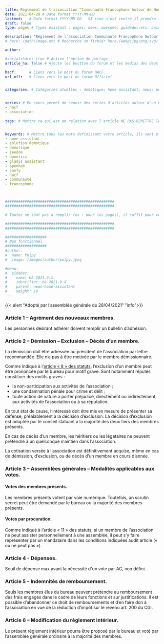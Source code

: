 ```yaml
---
title: Règlement de l'association "Communauté Francophone Autour de Home Assistant" # Titre article explicite
date: 2021-04-28 # Date format YYYY-MM-DD
lastmod:   # Date format YYYY-MM-DD   SI rine n'est rentré il prendra la modification GIT.
draft: false
type: pages # Types existant : pages; news; awesome; guidedev;etc. Laisser vide pour les articles

description: "Réglement de l'association Communauté Francophone Autour de Home Assistant." # Description du sujet.
# hero: /path/image.ext # Recherche un fichier hero.(webp;jpg;png;svg) a la racine du dossier OU si un hero est defini ici SINON il prend un hero par defaut.

author:

#socialshare: true # Active l'option de partage
article_ha: false # Ajoute les boutton du forum et les medias des deux communautés Home Assistant (Off et HACF)

hacf:      # Liens vers le post du forum HACF.
url_off:   # Liens vers le post du forum Officiel.


categories: # Categories atuelles : domotique; home assistant; news; nodered;....


series: # En cours permet de reunir des series d'articles autour d'un meme sujet (ex : bien debuter avec HA; ou les addons essentiels pour commencer).
- hacf
- association
  
tags: # Mettre ce qui est en relation avec l'article NE PAS REMETTRE les categories.


keywords: # Mettre tous les mots definissant votre article, ils sont utilisés pour le referencement. PAS de limitation.
- home assistant
- solution domotique
- domotique
- jeedom
- domoticz
- gladys assistant
- openhab
- somfy
- hacf
- communauté
- francophone



##################################################
##################################################

# Toutes ne sont pas a remplir (ex : pour les pages), il suffit pour cela de ne rien  mettre apres les : ou alors de commenter la ligne avec un # devant.

##################################################
##################################################

###################
# Non fonctionnel
###################
#author:
#  name: Pulpy
#  image: /images/author/pulpy.jpeg

#menu:
#  sidebar:
#    name: HA 2021.9.X
#    identifier: ha-2021-9-X
#    parent: news-home-assistant
#    weight: 10
---
```

{{< alert "Adopté par l’assemblée générale du 28/04/2021" "info">}}

### Article 1 – Agrément des nouveaux membres.
Les personnes désirant adhérer doivent remplir un bulletin d’adhésion.

### Article 2 – Démission – Exclusion – Décès d’un membre.
La démission doit être adressée au président de l'association par lettre recommandée. Elle n’a pas à être motivée par le membre démissionnaire.

Comme indiqué à l’[article « 8 » des statuts](/asso-statuts/#article-8---radiations), l’exclusion d’un membre peut être prononcée par le bureau pour motif grave. Sont notamment réputés constituer des motifs graves :
* la non-participation aux activités de l’association ;
* une condamnation pénale pour crime et délit ;
* toute action de nature à porter préjudice, directement ou indirectement, aux activités de l’association ou à sa réputation.

En tout état de cause, l’intéressé doit être mis en mesure de présenter sa défense, préalablement à la décision d’exclusion.
La décision d’exclusion est adoptée par le conseil statuant à la majorité des deux tiers des membres présents.

En cas de décès d’un membre, les héritiers ou les légataires ne peuvent prétendre à un quelconque maintien dans l’association.

La cotisation versée à l’association est définitivement acquise, même en cas de démission, d’exclusion, ou de décès d’un membre en cours d’année.

### Article 3 – Assemblées générales – Modalités applicables aux votes.
#### Votes des membres présents.

Les membres présents votent par voie numérique. Toutefois, un scrutin secret peut être demandé par le bureau ou la majorité des membres présents.

#### Votes par procuration.

Comme indiqué à l’article « 11 » des statuts, si un membre de l’association ne peut assister personnellement à une assemblée, il peut s’y faire représenter par un mandataire dans les conditions indiquées audit article (« ou ne peut pas »).

### Article 4 - Dépenses.

Seuil de dépense max avant la nécessité d'un vote par AG, non défini.

### Article 5 – Indemnités de remboursement.

Seuls les membres élus du bureau peuvent prétendre au remboursement des frais engagés dans le cadre de leurs fonctions et sur justifications.
Il est possible d’abandonner ce droit de remboursements et d’en faire don à l’association en vue de la réduction d’impôt sur le revenu art. 200 du CGI.

### Article 6 – Modification du règlement intérieur.

Le présent règlement intérieur pourra être proposé par le bureau et voté par l’assemblée générale ordinaire à la majorité des membres.